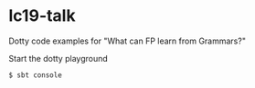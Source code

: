 # lc19-talk
Dotty code examples for "What can FP learn from Grammars?"

Start the dotty playground

```$ sbt console```
